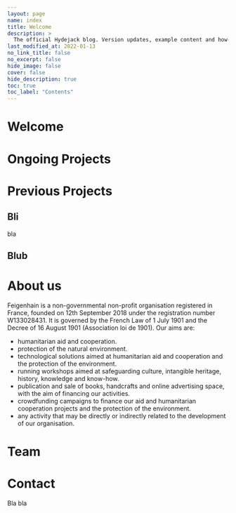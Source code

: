 ```yaml
---
layout: page
name: index
title: Welcome
description: >
  The official Hydejack blog. Version updates, example content and how-to guides on how to blog with Jekyll.
last_modified_at: 2022-01-13
no_link_title: false 
no_excerpt: false 
hide_image: false
cover: false
hide_description: true
toc: true
toc_label: "Contents"
---
```

# Welcome

# Ongoing Projects

# Previous Projects

## Bli
bla
## Blub

# About us
Feigenhain is a non-governmental non-profit organisation registered in France, founded on 12th September 2018 under the registration number W133028431.
It is governed by the French Law of 1 July 1901 and the Decree of 16 August 1901 (Association loi de 1901). Our aims are:
- humanitarian aid and cooperation.
- protection of the natural environment.
- technological solutions aimed at humanitarian aid and cooperation and the protection of the environment.
- running workshops aimed at safeguarding culture, intangible heritage, history, knowledge and know-how.
- publication and sale of books, handcrafts and online advertising space, with the aim of financing our activities.
- crowdfunding campaigns to finance our aid and humanitarian cooperation projects and the protection of the environment.
- any activity that may be directly or indirectly related to the development of our organisation.

# Team

# Contact
Bla bla